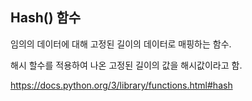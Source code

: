 ## Hash() 함수

임의의 데이터에 대해 고정된 길이의 데이터로 매핑하는 함수.

해시 할수를 적용하여 나온 고정된 길이의 값을 해시값이라고 함.

https://docs.python.org/3/library/functions.html#hash
